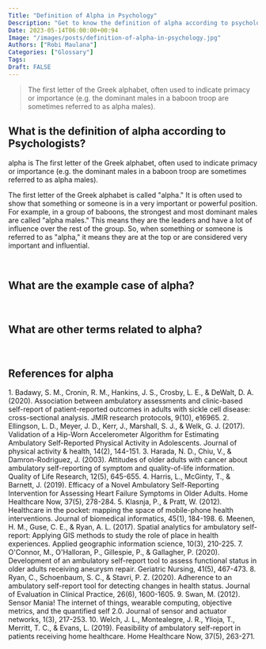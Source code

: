 ```yaml
---
Title: "Definition of Alpha in Psychology"
Description: "Get to know the definition of alpha according to psychologists."
Date: 2023-05-14T06:00:00+00:94
Image: "/images/posts/definition-of-alpha-in-psychology.jpg"
Authors: ["Robi Maulana"]
Categories: ["Glossary"]
Tags: 
Draft: FALSE
---
```





> The first letter of the Greek alphabet, often used to indicate primacy or importance (e.g. the dominant males in a baboon troop are sometimes referred to as alpha males).

## What is the definition of alpha according to Psychologists?

alpha is The first letter of the Greek alphabet, often used to indicate primacy or importance (e.g. the dominant males in a baboon troop are sometimes referred to as alpha males).

The first letter of the Greek alphabet is called "alpha." It is often used to show that something or someone is in a very important or powerful position. For example, in a group of baboons, the strongest and most dominant males are called "alpha males." This means they are the leaders and have a lot of influence over the rest of the group. So, when something or someone is referred to as "alpha," it means they are at the top or are considered very important and influential.

 

## What are the example case of alpha?

 

## What are other terms related to alpha?

 

## References for alpha

1\. Badawy, S. M., Cronin, R. M., Hankins, J. S., Crosby, L. E., & DeWalt, D. A. (2020). Association between ambulatory assessments and clinic-based self-report of patient-reported outcomes in adults with sickle cell disease: cross-sectional analysis. JMIR research protocols, 9(10), e16965. 2. Ellingson, L. D., Meyer, J. D., Kerr, J., Marshall, S. J., & Welk, G. J. (2017). Validation of a Hip-Worn Accelerometer Algorithm for Estimating Ambulatory Self-Reported Physical Activity in Adolescents. Journal of physical activity & health, 14(2), 144-151. 3. Harada, N. D., Chiu, V., & Damron-Rodriguez, J. (2003). Attitudes of older adults with cancer about ambulatory self-reporting of symptom and quality-of-life information. Quality of Life Research, 12(5), 645-655. 4. Harris, L., McGinty, T., & Barnett, J. (2019). Efficacy of a Novel Ambulatory Self-Reporting Intervention for Assessing Heart Failure Symptoms in Older Adults. Home Healthcare Now, 37(5), 278-284. 5. Klasnja, P., & Pratt, W. (2012). Healthcare in the pocket: mapping the space of mobile-phone health interventions. Journal of biomedical informatics, 45(1), 184-198. 6. Meenen, H. M., Guse, C. E., & Ryan, A. L. (2017). Spatial analytics for ambulatory self-report: Applying GIS methods to study the role of place in health experiences. Applied geographic information science, 10(3), 210-225. 7. O'Connor, M., O'Halloran, P., Gillespie, P., & Gallagher, P. (2020). Development of an ambulatory self-report tool to assess functional status in older adults receiving aneurysm repair. Geriatric Nursing, 41(5), 467-473. 8. Ryan, C., Schoenbaum, S. C., & Stavri, P. Z. (2020). Adherence to an ambulatory self-report tool for detecting changes in health status. Journal of Evaluation in Clinical Practice, 26(6), 1600-1605. 9. Swan, M. (2012). Sensor Mania! The internet of things, wearable computing, objective metrics, and the quantified self 2.0. Journal of sensor and actuator networks, 1(3), 217-253. 10. Welch, J. L., Montealegre, J. R., Ylioja, T., Merritt, T. C., & Evans, L. (2019). Feasibility of ambulatory self-report in patients receiving home healthcare. Home Healthcare Now, 37(5), 263-271.
